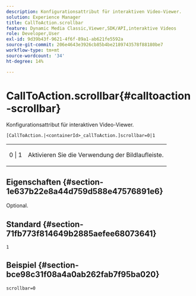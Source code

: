 ```yaml
---
description: Konfigurationsattribut für interaktiven Video-Viewer.
solution: Experience Manager
title: CallToAction.scrollbar
feature: Dynamic Media Classic,Viewer,SDK/API,interaktive Videos
role: Developer,User
exl-id: 9d39b43f-9621-4f6f-89a1-ab621fe5592a
source-git-commit: 206e4643e3926cb85b4be2189743578f88180be7
workflow-type: tm+mt
source-wordcount: '34'
ht-degree: 14%

---
```


# CallToAction.scrollbar{#calltoaction-scrollbar}

Konfigurationsattribut für interaktiven Video-Viewer.

`[CallToAction.|<containerId>_callToAction.]scrollbar=0|1`

<table id="table_441553CD34C94A58A9D7CBF772DEDDB6"> 
 <tbody> 
  <tr> 
   <td colname="col1"> <p> <span class="codeph"> 0 | 1</span> </p> </td> 
   <td colname="col2"> <p> Aktivieren Sie die Verwendung der Bildlaufleiste. </p> </td> 
  </tr> 
 </tbody> 
</table>

## Eigenschaften {#section-1e637b22e8a44d759d588e47576891e6}

Optional.

## Standard {#section-71fb773f814649b2885aefee68073641}

`1`

## Beispiel {#section-bce98c31f08a4a0ab262fab7f95ba020}

```
scrollbar=0
```

